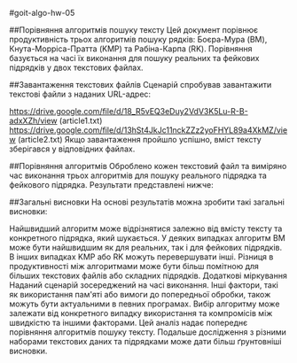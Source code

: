 #goit-algo-hw-05

##Порівняння алгоритмів пошуку тексту
Цей документ порівнює продуктивність трьох алгоритмів пошуку рядків: Боєра-Мура (BM), Кнута-Морріса-Пратта (KMP) та Рабіна-Карпа (RK). Порівняння базується на часі їх виконання для пошуку реальних та фейкових підрядків у двох текстових файлах.

##Завантаження текстових файлів
Сценарій спробував завантажити текстові файли з наданих URL-адрес:

https://drive.google.com/file/d/18_R5vEQ3eDuy2VdV3K5Lu-R-B-adxXZh/view (article1.txt)
https://drive.google.com/file/d/13hSt4JkJc11nckZZz2yoFHYL89a4XkMZ/view (article2.txt)
Якщо завантаження пройшло успішно, вміст тексту зберігався у відповідних файлах.

##Порівняння алгоритмів
Оброблено кожен текстовий файл та виміряно час виконання трьох алгоритмів для пошуку реального підрядка та фейкового підрядка. Результати представлені нижче:

##Загальні висновки
На основі результатів можна зробити такі загальні висновки:

Найшвидший алгоритм може відрізнятися залежно від вмісту тексту та конкретного підрядка, який шукається.
У деяких випадках алгоритм BM може бути найшвидшим як для реальних, так і для фейкових підрядків.
В інших випадках KMP або RK можуть перевершувати інші.
Різниця в продуктивності між алгоритмами може бути більш помітною для більших текстових файлів або складних підрядків.
Додаткові міркування
Наданий сценарій зосереджений на часі виконання. Інші фактори, такі як використання пам'яті або вимоги до попередньої обробки, також можуть бути актуальними в певних програмах.
Вибір алгоритму може залежати від конкретного випадку використання та компромісів між швидкістю та іншими факторами.
Цей аналіз надає попереднє порівняння алгоритмів пошуку тексту. Подальше дослідження з різними наборами текстових даних та підрядками може дати більш ґрунтовніші висновки.